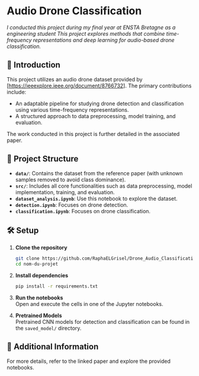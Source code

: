 # **Audio Drone Classification**  

*I conducted this project during my final year at ENSTA Bretagne as a engineering student*
*This project explores methods that combine time-frequency representations and deep learning for audio-based drone classification.*

## 🚀 **Introduction**  
This project utilizes an audio drone dataset provided by [https://ieeexplore.ieee.org/document/8766732]. The primary contributions include:
- An adaptable pipeline for studying drone detection and classification using various time-frequency representations.
- A structured approach to data preprocessing, model training, and evaluation.

The work conducted in this project is further detailed in the associated paper.

## 🎯 **Project Structure**  
- **`data/`**: Contains the dataset from the reference paper (with unknown samples removed to avoid class dominance).
- **`src/`**: Includes all core functionalities such as data preprocessing, model implementation, training, and evaluation.
- **`dataset_analysis.ipynb`**: Use this notebook to explore the dataset.
- **`detection.ipynb`**: Focuses on drone detection.
- **`classification.ipynb`**: Focuses on drone classification.

## 🛠 **Setup**  
1. **Clone the repository**  
   ```bash
   git clone https://github.com/RaphaELGrisel/Drone_Audio_Classification.git
   cd nom-du-projet
   ```  
2. **Install dependencies**  
   ```bash
   pip install -r requirements.txt  
   ```  
3. **Run the notebooks**  
   Open and execute the cells in one of the Jupyter notebooks.

4. **Pretrained Models**  
   Pretrained CNN models for detection and classification can be found in the `saved_model/` directory.

## 📢 **Additional Information**  
For more details, refer to the linked paper and explore the provided notebooks.
